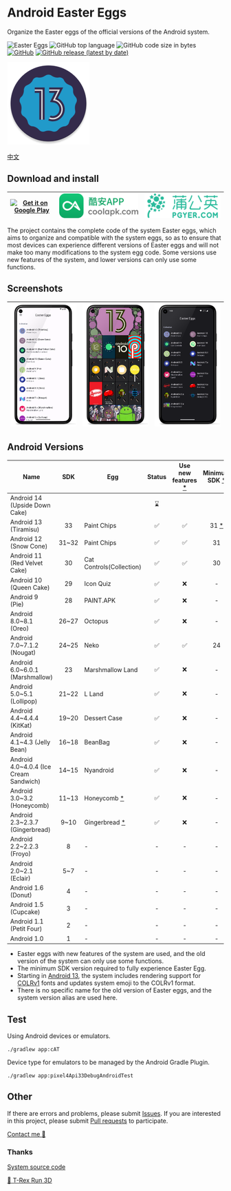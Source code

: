 # Android Easter Eggs

Organize the Easter eggs of the official versions of the Android system.

![Easter Eggs](https://img.shields.io/badge/Android-Easter%20Eggs-red?logo=android) ![GitHub top language](https://img.shields.io/github/languages/top/hushenghao/AndroidEasterEggs?logo=kotlin)
![GitHub code size in bytes](https://img.shields.io/github/languages/code-size/hushenghao/AndroidEasterEggs) [![GitHub](https://img.shields.io/github/license/hushenghao/AndroidEasterEggs)](https://github.com/hushenghao/AndroidEasterEggs/blob/master/LICENSE) [![GitHub release (latest by date)](https://img.shields.io/github/v/release/hushenghao/AndroidEasterEggs)](https://github.com/hushenghao/AndroidEasterEggs/releases)

![logo](./images/ic_launcher_round.png)

[中文](./README_zh.md)

## Download and install

| [![Get it on Google Play](https://play.google.com/intl/en_us/badges/static/images/badges/en_badge_web_generic.png)](https://play.google.com/store/apps/details?id=com.dede.android_eggs&utm_source=Github&pcampaignid=pcampaignidMKT-Other-global-all-co-prtnr-py-PartBadge-Mar2515-1) | [![](./images/badge_coolapk.png)](https://www.coolapk.com/apk/com.dede.android_eggs) | [![Beta](./images/badge_pgyer.png)](https://www.pgyer.com/eggs) |
|----------------------------------------------------------------------------------------------------------------------------------------------------------------------------------------------------------------------------------------------------------------------------------------|--------------------------------------------------------------------------------------|-----------------------------------------------------------------|

The project contains the complete code of the system Easter eggs, which aims to organize and compatible with the system eggs, so as to ensure that most devices can experience different versions of Easter eggs and will not make too many modifications to the system egg code. Some versions use new features of the system, and lower versions can only use some functions.

## Screenshots

| ![](./fastlane/metadata/android/en-US/images/phoneScreenshots/2.png) | ![](./fastlane/metadata/android/en-US/images/phoneScreenshots/1.png) | ![](./fastlane/metadata/android/en-US/images/phoneScreenshots/3.png) |
|----------------------------------------------------------------------|----------------------------------------------------------------------|----------------------------------------------------------------------|

## Android Versions
| Name                                   |  SDK  | Egg                           | Status | Use new features [*](#id_new_features) | Minimum SDK [*](#id_full_egg_mini_sdk) |
|----------------------------------------|:-----:|-------------------------------|:------:|:--------------------------------------:|:--------------------------------------:|
| Android 14 (Upside Down Cake)          |       |                               |   ⌛️   |                                        |                                        |
| Android 13 (Tiramisu)                  |  33   | Paint Chips                   |   ✅    |                   ✅                    |     31 [*](#id_color_vector_fonts)     |
| Android 12 (Snow Cone)                 | 31~32 | Paint Chips                   |   ✅    |                   ✅                    |                   31                   |
| Android 11 (Red Velvet Cake)           |  30   | Cat Controls(Collection)      |   ✅    |                   ✅                    |                   30                   |
| Android 10 (Queen Cake)                |  29   | Icon Quiz                     |   ✅    |                   ❌                    |                   -                    |
| Android 9 (Pie)                        |  28   | PAINT.APK                     |   ✅    |                   ❌                    |                   -                    |
| Android 8.0~8.1 (Oreo)                 | 26~27 | Octopus                       |   ✅    |                   ❌                    |                   -                    |
| Android 7.0~7.1.2 (Nougat)             | 24~25 | Neko                          |   ✅    |                   ✅                    |                   24                   |
| Android 6.0~6.0.1 (Marshmallow)        |  23   | Marshmallow Land              |   ✅    |                   ❌                    |                   -                    |
| Android 5.0~5.1 (Lollipop)             | 21~22 | L Land                        |   ✅    |                   ❌                    |                   -                    |
| Android 4.4~4.4.4 (KitKat)             | 19~20 | Dessert Case                  |   ✅    |                   ❌                    |                   -                    |
| Android 4.1~4.3 (Jelly Bean)           | 16~18 | BeanBag                       |   ✅    |                   ❌                    |                   -                    |
| Android 4.0~4.0.4 (Ice Cream Sandwich) | 14~15 | Nyandroid                     |   ✅    |                   ❌                    |                   -                    |
| Android 3.0~3.2 (Honeycomb)            | 11~13 | Honeycomb [*](#id_egg_name)   |   ✅    |                   ❌                    |                   -                    |
| Android 2.3~2.3.7 (Gingerbread)        | 9~10  | Gingerbread [*](#id_egg_name) |   ✅    |                   ❌                    |                   -                    |
| Android 2.2~2.2.3 (Froyo)              |   8   | -                             |   -    |                   -                    |                   -                    |
| Android 2.0~2.1 (Eclair)               |  5~7  | -                             |   -    |                   -                    |                   -                    |
| Android 1.6 (Donut)                    |   4   | -                             |   -    |                   -                    |                   -                    |
| Android 1.5 (Cupcake)                  |   3   | -                             |   -    |                   -                    |                   -                    |
| Android 1.1 (Petit Four)               |   2   | -                             |   -    |                   -                    |                   -                    |
| Android 1.0                            |   1   | -                             |   -    |                   -                    |                   -                    |

* <span id='id_new_features'>Easter eggs with new features of the system are used, and the old version of the system can only use some functions.</span>
* <span id='id_full_egg_mini_sdk'>The minimum SDK version required to fully experience Easter Egg.</span>
* <span id='id_color_vector_fonts'>Starting in [Android 13](https://developer.android.google.cn/about/versions/13/features#color-vector-fonts), the system includes rendering support for [COLRv1](https://developer.chrome.com/blog/colrv1-fonts/) fonts and updates system emoji to the COLRv1 format.</span>
* <span id='id_egg_name'>There is no specific name for the old version of Easter eggs, and the system version alias are used here.</span>

## Test

Using Android devices or emulators.
```shell
./gradlew app:cAT
```

Device type for emulators to be managed by the Android Gradle Plugin.

```shell
./gradlew app:pixel4Api33DebugAndroidTest
```

## Other

If there are errors and problems, please submit [Issues](https://github.com/hushenghao/AndroidEasterEggs/issues). If you are interested in this project, please submit [Pull requests](https://github.com/hushenghao/AndroidEasterEggs/pulls) to participate.

[Contact me 📧](mailto:dede.hu@qq.com)

### Thanks
[System source code](https://github.com/aosp-mirror/platform_frameworks_base)

[🦖 T-Rex Run 3D](https://github.com/Priler/dino3d)
